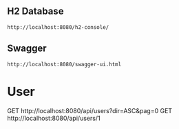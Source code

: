 
## H2 Database
	http://localhost:8080/h2-console/
	
	
## Swagger
	http://localhost:8080/swagger-ui.html
	

# User
	
GET http://localhost:8080/api/users?dir=ASC&pag=0
GET http://localhost:8080/api/users/1